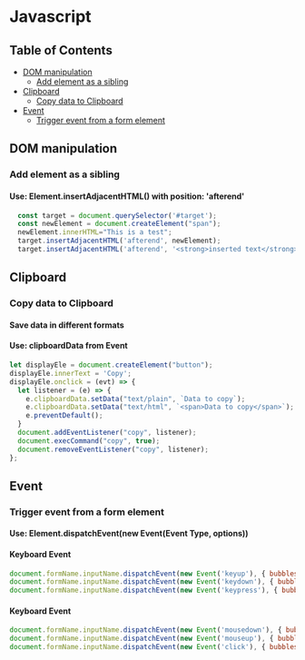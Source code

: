 # Javascript
## Table of Contents
+ [DOM manipulation](#DOM-manipulation)
  - [Add element as a sibling](#Add-element-as-a-sibling)
+ [Clipboard](#Clipboard)
  - [Copy data to Clipboard](#Copy-data-to-Clipboard)
+ [Event](#Event)
  - [Trigger event from a form element](#Trigger-event-from-a-form-element)




## DOM manipulation
### Add element as a sibling
#### Use: Element.insertAdjacentHTML() with position: 'afterend'
```js
  const target = document.querySelector('#target');
  const newElement = document.createElement("span");
  newElement.innerHTML="This is a test";
  target.insertAdjacentHTML('afterend', newElement);
  target.insertAdjacentHTML('afterend', '<strong>inserted text</strong>');
```


## Clipboard
### Copy data to Clipboard
#### Save data in different formats
#### Use: clipboardData from Event
```js
let displayEle = document.createElement("button");
displayEle.innerText = 'Copy';
displayEle.onclick = (evt) => {
  let listener = (e) => {
    e.clipboardData.setData("text/plain", `Data to copy`);
    e.clipboardData.setData("text/html", `<span>Data to copy</span>`);
    e.preventDefault();
  }
  document.addEventListener("copy", listener);
  document.execCommand("copy", true);
  document.removeEventListener("copy", listener);
};
```


## Event
### Trigger event from a form element
#### Use: Element.dispatchEvent(new Event(Event Type, options))
#### Keyboard Event
```js
document.formName.inputName.dispatchEvent(new Event('keyup'), { bubbles: true, cancelable: false });
document.formName.inputName.dispatchEvent(new Event('keydown'), { bubbles: true, cancelable: false });
document.formName.inputName.dispatchEvent(new Event('keypress'), { bubbles: true, cancelable: false });
```
#### Keyboard Event
```js
document.formName.inputName.dispatchEvent(new Event('mousedown'), { bubbles: true, cancelable: false });
document.formName.inputName.dispatchEvent(new Event('mouseup'), { bubbles: true, cancelable: false });
document.formName.inputName.dispatchEvent(new Event('click'), { bubbles: true, cancelable: false });
```



